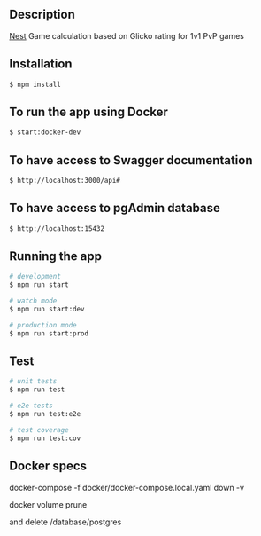 ## Description

[Nest](https://github.com/nestjs/nest) Game calculation based on Glicko rating for 1v1 PvP games

## Installation

```bash
$ npm install
```

## To run the app using Docker

```bash
$ start:docker-dev
```

## To have access to Swagger documentation 

```bash
$ http://localhost:3000/api#
```


## To have access to pgAdmin database 

```bash
$ http://localhost:15432
```


## Running the app

```bash
# development
$ npm run start

# watch mode
$ npm run start:dev

# production mode
$ npm run start:prod
```

## Test

```bash
# unit tests
$ npm run test

# e2e tests
$ npm run test:e2e

# test coverage
$ npm run test:cov
```

## Docker specs

docker-compose -f docker/docker-compose.local.yaml down -v

docker volume prune

and delete /database/postgres
